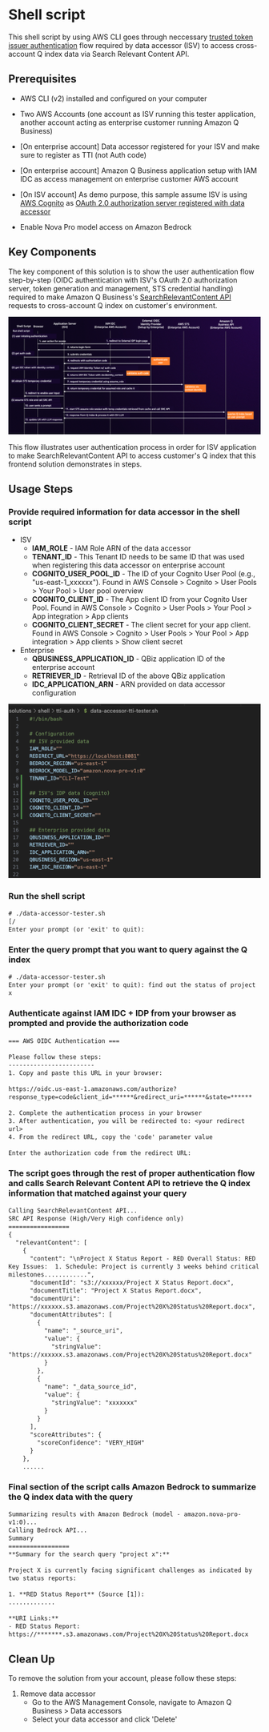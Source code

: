 # Shell script

This shell script by using AWS CLI goes through neccessary [trusted token issuer authentication](https://docs.aws.amazon.com/amazonq/latest/qbusiness-ug/isv-info-to-provide.html) flow required by data accessor (ISV) to access cross-account Q index data via Search Relevant Content API. 

## Prerequisites

- AWS CLI (v2) installed and configured on your computer

- Two AWS Accounts (one account as ISV running this tester application, another account acting as enterprise customer running Amazon Q Business)
- [On enterprise account] Data accessor registered for your ISV and make sure to register as TTI (not Auth code)
- [On enterprise account] Amazon Q Business application setup with IAM IDC as access management on enterprise customer AWS account 
- [On ISV account] As demo purpose, this sample assume ISV is using [AWS Cognito](https://aws.amazon.com/cognito/) as [OAuth 2.0 authorization server registered with data accessor](https://docs.aws.amazon.com/amazonq/latest/qbusiness-ug/isv-info-to-provide.html)
- Enable Nova Pro model access on Amazon Bedrock

## Key Components

The key component of this solution is to show the user authentication flow step-by-step (OIDC authentication with ISV's OAuth 2.0 authorization server, token generation and management, STS credential handling) required to make Amazon Q Business's [SearchRelevantContent API](https://docs.aws.amazon.com/amazonq/latest/api-reference/API_SearchRelevantContent.html) requests to cross-account Q index on customer's environment.

![User Authentication Flow](assets/shell-authentication-flow.png)

This flow illustrates user authentication process in order for ISV application to make SearchRelevantContent API to access customer's Q index that this frontend solution demonstrates in steps.

## Usage Steps

### Provide required information for data accessor in the shell script
- ISV
  - **IAM_ROLE** - IAM Role ARN of the data accessor
  - **TENANT_ID** - This Tenant ID needs to be same ID that was used when registering this data accessor on enterprise account
  - **COGNITO_USER_POOL_ID** - The ID of your Cognito User Pool (e.g., "us-east-1_xxxxxx"). Found in AWS Console > Cognito > User Pools > Your Pool > User pool overview
  - **COGNITO_CLIENT_ID** - The App client ID from your Cognito User Pool. Found in AWS Console > Cognito > User Pools > Your Pool > App integration > App clients
  - **COGNITO_CLIENT_SECRET** - The client secret for your app client. Found in AWS Console > Cognito > User Pools > Your Pool > App integration > App clients > Show client secret
- Enterprise
  - **QBUSINESS_APPLICATION_ID** - QBiz application ID of the enterprise account
  - **RETRIEVER_ID** - Retrieval ID of the above QBiz application
  - **IDC_APPLICATION_ARN** - ARN provided on data accessor configuration

![Configuration](assets/shell-tti-configuration.png)

### Run the shell script
```
# ./data-accessor-tester.sh                                                                                           [/
Enter your prompt (or 'exit' to quit):
```

### Enter the query prompt that you want to query against the Q index
```
# ./data-accessor-tester.sh
Enter your prompt (or 'exit' to quit): find out the status of project x
```

### Authenticate against IAM IDC + IDP from your browser as prompted and provide the authorization code


```
=== AWS OIDC Authentication ===

Please follow these steps:
------------------------
1. Copy and paste this URL in your browser:

https://oidc.us-east-1.amazonaws.com/authorize?response_type=code&client_id=******&redirect_uri=******&state=******

2. Complete the authentication process in your browser
3. After authentication, you will be redirected to: <your redirect url>
4. From the redirect URL, copy the 'code' parameter value

Enter the authorization code from the redirect URL:
```

### The script goes through the rest of proper authentication flow and calls Search Relevant Content API to retrieve the Q index information that matched against your query

```
Calling SearchRelevantContent API...
SRC API Response (High/Very High confidence only)
=================
{
  "relevantContent": [
    {
      "content": "\nProject X Status Report - RED Overall Status: RED  Key Issues:  1. Schedule: Project is currently 3 weeks behind critical milestones............",
      "documentId": "s3://xxxxxx/Project X Status Report.docx",
      "documentTitle": "Project X Status Report.docx",
      "documentUri": "https://xxxxxx.s3.amazonaws.com/Project%20X%20Status%20Report.docx",
      "documentAttributes": [
        {
          "name": "_source_uri",
          "value": {
            "stringValue": "https://xxxxxx.s3.amazonaws.com/Project%20X%20Status%20Report.docx"
          }
        },
        {
          "name": "_data_source_id",
          "value": {
            "stringValue": "xxxxxxx"
          }
        }
      ],
      "scoreAttributes": {
        "scoreConfidence": "VERY_HIGH"
      }
    },
    ......
```

### Final section of the script calls Amazon Bedrock to summarize the Q index data with the query 

```
Summarizing results with Amazon Bedrock (model - amazon.nova-pro-v1:0)...
Calling Bedrock API...
Summary
=================
**Summary for the search query "project x":**

Project X is currently facing significant challenges as indicated by two status reports:

1. **RED Status Report** (Source [1]):
.............

**URI Links:**
- RED Status Report: https://*******.s3.amazonaws.com/Project%20X%20Status%20Report.docx
```

## Clean Up

To remove the solution from your account, please follow these steps:

1. Remove data accessor
    - Go to the AWS Management Console, navigate to Amazon Q Business >  Data accessors
    - Select your data accessor and click 'Delete'
